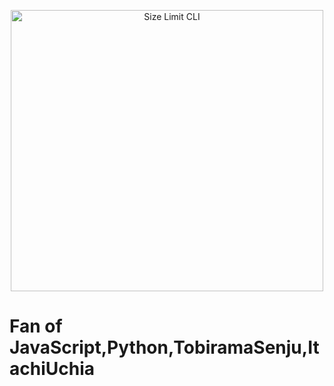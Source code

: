 <p align="center">
  <img src="https://media4.giphy.com/media/LHZyixOnHwDDy/giphy.gif?cid=ecf05e47p1v853bomycn0t8jaw8hfok0z52wmp32lse0tkg9&rid=giphy.gif&ct=g" alt="Size Limit CLI" width="500" height="450">
</p>

<h1 style="color="red">Fan of JavaScript,Python,TobiramaSenju,ItachiUchia
</h1>


